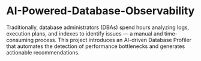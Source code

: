 # AI-Powered-Database-Observability
Traditionally, database administrators (DBAs) spend hours analyzing logs, execution plans, and indexes to identify issues — a manual and time-consuming process.  This project introduces an AI-driven Database Profiler that automates the detection of performance bottlenecks and generates actionable recommendations.
